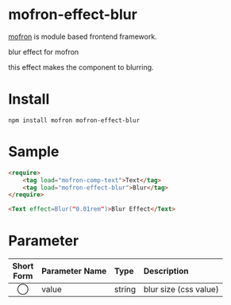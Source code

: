 # mofron-effect-blur
[mofron](https://mofron.github.io/mofron/) is module based frontend framework.

blur effect for mofron

this effect makes the component to blurring.


# Install
```
npm install mofron mofron-effect-blur
```

# Sample
```html
<require>
    <tag load="mofron-comp-text">Text</tag>
    <tag load="mofron-effect-blur">Blur</tag>
</require>

<Text effect=Blur("0.01rem")>Blur Effect</Text>
```

# Parameter

| Short<br>Form | Parameter Name | Type | Description |
|:-------------:|:---------------|:-----|:------------|
| ◯  | value | string | blur size (css value) |

